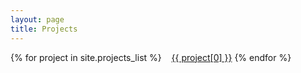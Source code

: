 ```yaml
---
layout: page
title: Projects
---
```


{% for project in site.projects_list %}
   &nbsp;&nbsp;&nbsp;<a href="{{ project[1] }}">{{ project[0] }}</a>
{% endfor %}
